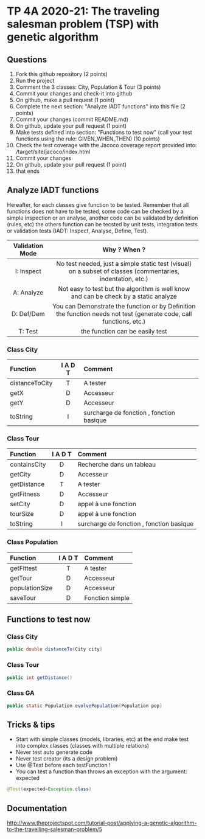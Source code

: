 # TP 4A 2020-21: The traveling salesman problem (TSP) with genetic algorithm

## Questions
1. Fork this github repository  (2 points)
2. Run the project
3. Comment the 3 classes: City, Population & Tour (3 points)
4. Commit your changes and check-it into github
5. On github, make a pull request (1 point)
6. Complete the next section: "Analyze IADT functions" into this file (2 points)
7. Commit your changes (commit README.md)
8. On github, update your pull request (1 point)
9. Make tests defined into section: "Functions to test now" (call your test functions using the rule: GIVEN_WHEN_THEN) (10 points)
10. Check the test coverage with the Jacoco coverage report provided into: /target/site/jacoco/index.html
11. Commit your changes
12. On github, update your pull request (1 point)
13. that ends

## Analyze IADT functions
Hereafter, for each classes give function to be tested. Remember that all functions does not have to be tested, some code can be checked by a simple inspection or an analyse, another code can be validated by definition (rules, etc) the others function can be tecsted by unit tests, integration tests or validation tests (IADT: Inspect, Analyse, Define, Test). 

| Validation Mode |   Why ? When ?  |
| :-------------: | :-------------: |
| I: Inspect | No test needed, just a simple static test (visual) on a subset of classes (commentaries, indentation, etc.) |
| A: Analyze | Not easy to test but the algorithm is well know and can be check by a static analyze |
| D: Def/Dem | You can Demonstrate the function or by Definition the function needs not test (generate code, call functions, etc.)|
| T: Test | the function can be easily test |

### Class City

| Function      |     I A D T     |        Comment |
| :------------ | :-------------: | :------------- |
| distanceToCity | T | A tester | 
| getX | D | Accesseur | 
| getY | D | Accesseur | 
| toString | I | surcharge de fonction , fonction basique  | 

### Class Tour

| Function      |     I A D T     |        Comment |
| :------------ | :-------------: | :------------- |
| containsCity  | D | Recherche dans un tableau |
| getCity  | D | Accesseur |
| getDistance  | T | A tester |
| getFitness  | D | Accesseur |
| setCity  | D | appel à une fonction |
| tourSize  | D | appel à une fonction |
| toString  | I | surcharge de fonction , fonction basique |

### Class Population

| Function      |     I A D T     |        Comment |
| :------------ | :-------------: | :------------- |
| getFittest  | T | A tester |
| getTour  | D | Accesseur |
| populationSize  | D | Accesseur |
| saveTour  | D | Fonction simple |

## Functions to test now

### Class City

```Java
public double distanceTo(City city)
```

### Class Tour

```Java
public int getDistance()
```

### Class GA

```Java
public static Population evolvePopulation(Population pop)
```

## Tricks & tips

- Start with simple classes (models, libraries, etc) at the end make test into complex classes (classes with multiple relations)
- Never test auto generate code
- Never test creator (its a design problem)
- Use @Test before each testFunction !
- You can test a function than throws an exception with the argument: expected
```Java
@Test(expected=Exception.class)
```

## Documentation
http://www.theprojectspot.com/tutorial-post/applying-a-genetic-algorithm-to-the-travelling-salesman-problem/5